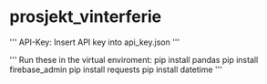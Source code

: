 # prosjekt_vinterferie


'''
API-Key:
Insert API key into api_key.json
'''


'''
Run these in the virtual enviroment:
pip install pandas
pip install firebase_admin
pip install requests
pip install datetime
'''
